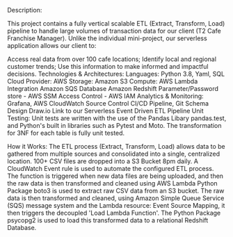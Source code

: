 Description:

This project contains a fully vertical scalable ETL (Extract, Transform, Load) pipeline to handle large volumes of transaction data for our client (T2 Cafe Franchise Manager). Unlike the individual mini-project, our serverless application allows our client to:

Access real data from over 100 cafe locations;
Identify local and regional customer trends;
Use this information to make informed and impactful decisions.
Technologies & Architectures:
Languages: Python 3.8, Yaml, SQL
Cloud Provider: AWS
Storage: Amazon S3
Compute: AWS Lambda
Integration Amazon SQS
Database Amazon Redshift
Parameter/Password store - AWS SSM
Access Control - AWS IAM
Analytics & Monitoring: Grafana, AWS CloudWatch
Source Control CI/CD Pipeline, Git
Schema Design Draw.io Link to our Serverless Event Driven ETL Pipeline
Unit Testing:
Unit tests are written with the use of the Pandas Libary pandas.test, and Python's built in libraries such as Pytest and Moto. The transformation for 3NF for each table is fully unit tested.

How it Works:
The ETL process (Extract, Transform, Load) allows data to be gathered from multiple sources and consolidated into a single, centralized location. 100+ CSV files are dropped into a S3 Bucket 8pm daily. A CloudWatch Event rule is used to automate the configured ETL process. The function is triggered when new data files are being uploaded, and then the raw data is then transformed and cleaned using AWS Lambda
Python Package boto3 is used to extract raw CSV data from an S3 bucket.
The raw data is then transformed and cleaned, using Amazon Simple Queue Service (SQS) message system and the Lambda resource: Event Source Mapping, it then triggers the decoupled 'Load Lambda Function'.
The Python Package psycopg2 is used to load this transformed data to a relational Redshift Database.
